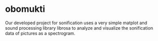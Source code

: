 # obomukti
Our developed project for sonification uses a very simple matplot and sound processing library librosa to analyze and visualize the sonification data of pictures as a spectrogram.
